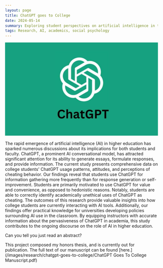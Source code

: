 ```yaml
---
layout: page
title: ChatGPT goes to College
date: 2024-05-14
summary: Exploring student perspectives on artificial intelligence in the classrooom.
tags: Research, AI, academics, social psychology
---
```


![ChatGPT Banner](/images/research/chatgpt-goes-to-college/chatgpt-1024x623.jpg)

The rapid emergence of artificial intelligence (AI) in higher education has sparked numerous discussions about its implications for both students and faculty. ChatGPT, a prominent AI conversational model, has attracted significant attention for its ability to generate essays, formulate responses, and provide information. The current study presents comprehensive data on college students' ChatGPT usage patterns, attitudes, and perceptions of cheating behavior. Our findings reveal that students use ChatGPT for information gathering more frequently than for response generation or self-improvement. Students are primarily motivated to use ChatGPT for value and convenience, as opposed to hedonistic reasons. Notably, students are able to correctly identify academically unethical uses of ChatGPT as cheating. The outcomes of this research provide valuable insights into how college students are currently interacting with AI tools. Additionally, our findings offer practical knowledge for universities developing policies surrounding AI use in the classroom. By equipping instructors with accurate information about the pervasiveness of ChatGPT in academia, this study contributes to the ongoing discourse on the role of AI in higher education.

Can you tell you just read an abstract?

This project composed my honors thesis, and is currently out for publication. The full text
of our manuscript can be found [here.](/images/research/chatgpt-goes-to-college/ChatGPT Goes To College Manuscript.pdf)
